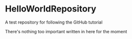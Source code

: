 # HelloWorldRepository
A test repository for following the GitHub tutorial

There's nothing too important written in here for the moment
